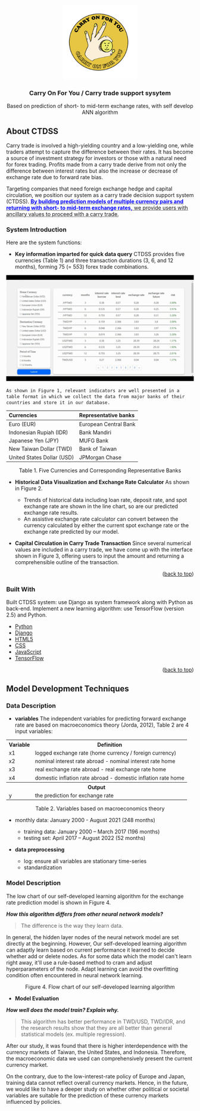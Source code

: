 <div align="center">
    <img src="https://github.com/sourchen/algorithm/blob/master/CTDSSicon.png" alt="Logo" width="200" height="200">
  <h3 align="center">Carry On For You / Carry trade support sysytem</h3>
  <p align="center">Based on prediction of short- to mid-term exchange rates, with self develop ANN algorithm</p></div>

## About CTDSS

Carry trade is involved a high-yielding country and a low-yielding one, while traders attempt to capture the difference between their rates. It has become a source of investment strategy for investors or those with a natural need for forex trading. Profits made from a carry trade derive from not only the difference between interest rates but also the increase or decrease of exchange rate due to forward rate bias. 

Targeting companies that need foreign exchange hedge and capital circulation, we position our system as a carry trade decision support system (CTDSS). <abbr title="Hyper Text Markup Language"><font color=blue>**By building prediction models of multiple currency pairs and returning with short- to mid-term exchange rates,**</font> we provide users with ancillary values to proceed with a carry trade.

### System Introduction

Here are the system functions:

* **Key information imparted for quick data query**
CTDSS provides five currencies (Table 1) and three transaction durations (3, 6, and 12 months), forming 75 (= 5*5*3) forex trade combinations. 
	
![image](https://github.com/sourchen/algorithm/blob/master/media/1.gif)
	
	As shown in Figure 1, relevant indicators are well presented in a table format in which we collect the data from major banks of their countries and store it in our database.

| Currencies | Representative banks  |
| :----   | :-----  |
|  Euro (EUR)      | European Central Bank |
| Indonesian Rupiah (IDR) |   Bank Mandiri   |
| Japanese Yen (JPY) |    MUFG Bank    |
| New Taiwan Dollar (TWD)  |    Bank of Taiwan    |
| United States Dollar (USD) |    JPMorgan Chase    |

<p align="center">Table 1. Five Currencies and Corresponding Representative Banks</p>

* **Historical Data Visualization and Exchange Rate Calculator**
 As shown in Figure 2.
	* Trends of historical data including loan rate, deposit rate, and spot exchange rate are shown in the line chart, so are our predicted exchange rate results.
	* An assistive exchange rate calculator can convert between the currency calculated by either the current spot exchange rate or the exchange rate predicted by our model.

* **Capital Circulation in Carry Trade Transaction**
Since several numerical values are included in a carry trade, we have come up with the interface shown in Figure 3, offering users to input the amount and returning a comprehensible outline of the transaction. 

<p align="right">(<a href="#top">back to top</a>)</p>

### Built With

Built CTDSS system: use Django as system framework along with Python as back-end.
Implement a new learning algorithm: use TensorFlow (version 2.5) and Python.


* [Python](https://www.python.org)
* [Django](https://www.djangoproject.com)
* [HTML5](https://html5.org)
* [CSS](https://www.w3.org)
* [JavaScript](https://www.javascript.com)
* [TensorFlow](https://www.tensorflow.org)

<p align="right">(<a href="#top">back to top</a>)</p>

## Model Development Techniques

### Data Description

- **variables**
The independent variables for predicting forward exchange rate are based on macroeconomics theory (Jorda, 2012), Table 2 are 4 input variables: 

<table>
	<tr><th>Variable</th><th>Definition</th></tr>
	<tr> <td>x1</td><td>logged exchange rate (home currency / foreign currency)</td></tr>
	<tr> <td>x2</td><td>nominal interest rate abroad - nominal interest rate home</td></tr>
	<tr> <td>x3</td><td>real exchange rate abroad - real exchange rate home</td></tr>
	<tr> <td>x4</td><td>domestic inflation rate abroad - domestic inflation rate home</td></tr>
	<tr><th colspan="3">Output</th></tr>
	<tr> <td>y</td><td>the prediction for exchange rate</td></tr>
</table>
<p align="center">Table 2. Variables based on macroeconomics theory</p>

- monthly data: January 2000 - August 2021 (248 months)
	- training data: January 2000 – March 2017 (196 months)
	- testing set: April  2017 – August 2022 (52 months)

- **data preprocessing**
	* log: ensure all variables are stationary time-series
	* standardization
	
### Model Description
The low chart of our self-developed learning algorithm for the exchange rate prediction model is shown in Figure 4.

***How this algorithm differs from other neural network models?***
>The difference is the way they learn data.
>
In general, the hidden layer nodes of the neural network model are set directly at the beginning. However, Our self-developed learning algorithm can adaptly learn based on current performance it learned to decide whether add or delete nodes. As for some data which the model can't learn right away, it'll use a rule-based method to cram and adjust hyperparameters of the node. Adapt learning can avoid the overfitting condition often encountered in neural network learning.

<p align="center">Figure 4. Flow chart of our self-developed learning algorithm</p>

- **Model Evaluation**

***How well does the model train? Explain why.***
>This algorithm has better performance in TWD/USD, TWD/IDR, and the research results show that they are all better than general statistical models (ex. multiple regression).

After our study, it was found that there is higher interdependence with the currency markets of Taiwan, the United States, and Indonesia. Therefore, the macroeconomic data we used can comprehensively present the current currency market.

On the contrary, due to the low-interest-rate policy of Europe and Japan, training data cannot reflect overall currency markets. Hence, in the future, we would like to have a deeper study on whether other political or societal variables are suitable for the prediction of these currency markets influenced by policies.
